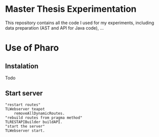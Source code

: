 # Master Thesis Experimentation

This repository contains all the code I used for my experiments, including data preparation (AST and API for Java code), ...

# Use of Pharo
## Instalation

  Todo

## Start server 

```smalltalk
"restart routes"
TLWebserver teapot 
	removeAllDynamicRoutes.
"rebuild routes from pragma method"
TLRESTAPIBuilder buildAPI.
"start the server"
TLWebserver start.
```
